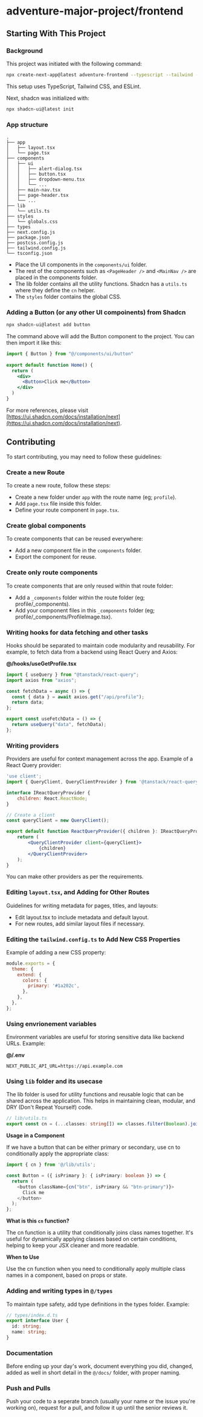# adventure-major-project/frontend
## Starting With This Project
### Background
This project was initiated with the following command:

```bash
npx create-next-app@latest adventure-frontend --typescript --tailwind --eslint
```
This setup uses TypeScript, Tailwind CSS, and ESLint.

Next, shadcn was initialized with:

```bash
npx shadcn-ui@latest init
```

### App structure
```
.
├── app
│   ├── layout.tsx
│   └── page.tsx
├── components
│   ├── ui
│   │   ├── alert-dialog.tsx
│   │   ├── button.tsx
│   │   ├── dropdown-menu.tsx
│   │   └── ...
│   ├── main-nav.tsx
│   ├── page-header.tsx
│   └── ...
├── lib
│   └── utils.ts
├── styles
│   └── globals.css
├── types
├── next.config.js
├── package.json
├── postcss.config.js
├── tailwind.config.js
└── tsconfig.json
```


 - Place the UI components in the `components/ui` folder.
 - The rest of the components such as `<PageHeader />` and `<MainNav />` are placed in the components folder.
 - The lib folder contains all the utility functions. Shadcn has a `utils.ts` where they define the `cn` helper.
 - The `styles` folder contains the global CSS.

### Adding a Button (or any other UI compoinents) from Shadcn
```bash
npx shadcn-ui@latest add button
```

The command above will add the Button component to the project. You can then import it like this:

```jsx
import { Button } from "@/components/ui/button"
 
export default function Home() {
  return (
    <div>
      <Button>Click me</Button>
    </div>
  )
}
```

For more references, please visit [https://ui.shadcn.com/docs/installation/next](https://ui.shadcn.com/docs/installation/next).


## Contributing
To start contributing, you may need to follow these guidelines:

### Create a new Route

To create a new route, follow these steps:

 - Create a new folder under `app` with the route name (eg; `profile`).
 - Add `page.tsx` file inside this folder.
 - Define your route component in `page.tsx`.

### Create global components

To create components that can be reused everywhere:

 - Add a new component file in the `components` folder.
 - Export the component for reuse.

### Create only route components

To create components that are only reused within that route folder:

 - Add a `_components` folder within the route folder (eg; profile/_components).
 - Add your component files in this `_components` folder (eg; profile/_components/ProfileImage.tsx).

### Writing hooks for data fetching and other tasks

Hooks should be separated to maintain code modularity and reusability. For example, to fetch data from a backend using React Query and Axios:


**@/hooks/useGetProfile.tsx**

```jsx
import { useQuery } from "@tanstack/react-query";
import axios from "axios";

const fetchData = async () => {
  const { data } = await axios.get("/api/profile");
  return data;
};

export const useFetchData = () => {
  return useQuery("data", fetchData);
};

```

### Writing providers
Providers are useful for context management across the app. Example of a React Query provider:

```jsx
'use client';
import { QueryClient, QueryClientProvider } from '@tanstack/react-query';

interface IReactQueryProvider {
    children: React.ReactNode;
}

// Create a client
const queryClient = new QueryClient();

export default function ReactQueryProvider({ children }: IReactQueryProvider) {
    return (
        <QueryClientProvider client={queryClient}>
            {children}
        </QueryClientProvider>
    );
}
```

You can make other providers as per the requirements.


### Editing `layout.tsx`, and Adding for Other Routes

Guidelines for writing metadata for pages, titles, and layouts:

 - Edit layout.tsx to include metadata and default layout.
 - For new routes, add similar layout files if necessary.

### Editing the `tailwind.config.ts` to Add New CSS Properties
Example of adding a new CSS property:

```js
module.exports = {
  theme: {
    extend: {
      colors: {
        primary: '#1a202c',
      },
    },
  },
};

```

### Using envrionement variables
Environment variables are useful for storing sensitive data like backend URLs. Example:

**@/.env**
```
NEXT_PUBLIC_API_URL=https://api.example.com
```

### Using `lib` folder and its usecase
The lib folder is used for utility functions and reusable logic that can be shared across the application. This helps in maintaining clean, modular, and DRY (Don't Repeat Yourself) code.
```ts
// lib/utils.ts
export const cn = (...classes: string[]) => classes.filter(Boolean).join(' ');
```

**Usage in a Component**

If we have a button that can be either primary or secondary, use cn to conditionally apply the appropriate class:

```ts
import { cn } from '@/lib/utils';

const Button = ({ isPrimary }: { isPrimary: boolean }) => {
  return (
    <button className={cn("btn", isPrimary && "btn-primary")}>
      Click me
    </button>
  );
};
```

**What is this `cn` function?**

The cn function is a utility that conditionally joins class names together. It's useful for dynamically applying classes based on certain conditions, helping to keep your JSX cleaner and more readable.

**When to Use**

Use the cn function when you need to conditionally apply multiple class names in a component, based on props or state.

### Adding and writing types in `@/types`
To maintain type safety, add type definitions in the types folder. Example:

```ts
// types/index.d.ts
export interface User {
  id: string;
  name: string;
}
```


### Documentation

Before ending up your day's work, document everything you did, changed, added as well in short detail in the `@/docs/` folder, with proper naming.


### Push and Pulls

Push your code to a seperate branch (usually your name or the issue you're working on), request for a pull, and follow it up until the senior reviews it.